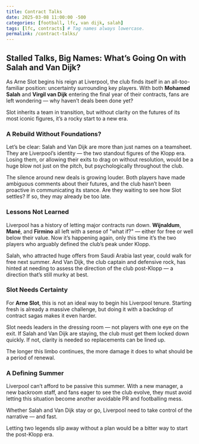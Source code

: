 ```yaml
---
title: Contract Talks
date: 2025-03-08 11:00:00 -500
categories: [football, lfc, van dijk, salah]
tags: [lfc, contracts] # Tag names always lowercase.
permalink: /contract-talks/
---
```


## Stalled Talks, Big Names: What’s Going On with Salah and Van Dijk?

As Arne Slot begins his reign at Liverpool, the club finds itself in an all-too-familiar position: uncertainty surrounding key players. With both **Mohamed Salah** and **Virgil van Dijk** entering the final year of their contracts, fans are left wondering — why haven’t deals been done yet?

Slot inherits a team in transition, but without clarity on the futures of its most iconic figures, it’s a rocky start to a new era.

### A Rebuild Without Foundations?

Let’s be clear: Salah and Van Dijk are more than just names on a teamsheet. They are Liverpool’s identity — the two standout figures of the Klopp era. Losing them, or allowing their exits to drag on without resolution, would be a huge blow not just on the pitch, but psychologically throughout the club.

The silence around new deals is growing louder. Both players have made ambiguous comments about their futures, and the club hasn’t been proactive in communicating its stance. Are they waiting to see how Slot settles? If so, they may already be too late.

### Lessons Not Learned

Liverpool has a history of letting major contracts run down. **Wijnaldum**, **Mané**, and **Firmino** all left with a sense of "what if?" — either for free or well below their value. Now it’s happening again, only this time it’s the two players who arguably defined the club’s peak under Klopp.

Salah, who attracted huge offers from Saudi Arabia last year, could walk for free next summer. And Van Dijk, the club captain and defensive rock, has hinted at needing to assess the direction of the club post-Klopp — a direction that’s still murky at best.

### Slot Needs Certainty

For **Arne Slot**, this is not an ideal way to begin his Liverpool tenure. Starting fresh is already a massive challenge, but doing it with a backdrop of contract sagas makes it even harder. 

Slot needs leaders in the dressing room — not players with one eye on the exit. If Salah and Van Dijk are staying, the club must get them locked down quickly. If not, clarity is needed so replacements can be lined up.

The longer this limbo continues, the more damage it does to what should be a period of renewal.

### A Defining Summer

Liverpool can’t afford to be passive this summer. With a new manager, a new backroom staff, and fans eager to see the club evolve, they must avoid letting this situation become another avoidable PR and footballing mess.

Whether Salah and Van Dijk stay or go, Liverpool need to take control of the narrative — and fast.

Letting two legends slip away without a plan would be a bitter way to start the post-Klopp era.
